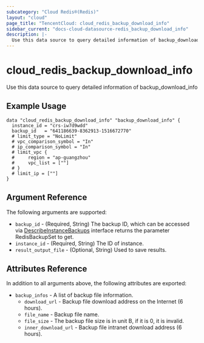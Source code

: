 ```yaml
---
subcategory: "Cloud Redis®(Redis)"
layout: "cloud"
page_title: "TencentCloud: cloud_redis_backup_download_info"
sidebar_current: "docs-cloud-datasource-redis_backup_download_info"
description: |-
  Use this data source to query detailed information of backup_download_info
---
```


# cloud_redis_backup_download_info

Use this data source to query detailed information of backup_download_info

## Example Usage

```hcl
data "cloud_redis_backup_download_info" "backup_download_info" {
  instance_id = "crs-iw7d9wdd"
  backup_id   = "641186639-8362913-1516672770"
  # limit_type = "NoLimit"
  # vpc_comparison_symbol = "In"
  # ip_comparison_symbol = "In"
  # limit_vpc {
  # 	region = "ap-guangzhou"
  # 	vpc_list = [""]
  # }
  # limit_ip = [""]
}
```

## Argument Reference

The following arguments are supported:

* `backup_id` - (Required, String) The backup ID, which can be accessed via [DescribeInstanceBackups](https://cloud.tencent.com/document/product/239/20011) interface returns the parameter RedisBackupSet to get.
* `instance_id` - (Required, String) The ID of instance.
* `result_output_file` - (Optional, String) Used to save results.

## Attributes Reference

In addition to all arguments above, the following attributes are exported:

* `backup_infos` - A list of backup file information.
  * `download_url` - Backup file download address on the Internet (6 hours).
  * `file_name` - Backup file name.
  * `file_size` - The backup file size is in unit B, if it is 0, it is invalid.
  * `inner_download_url` - Backup file intranet download address (6 hours).


